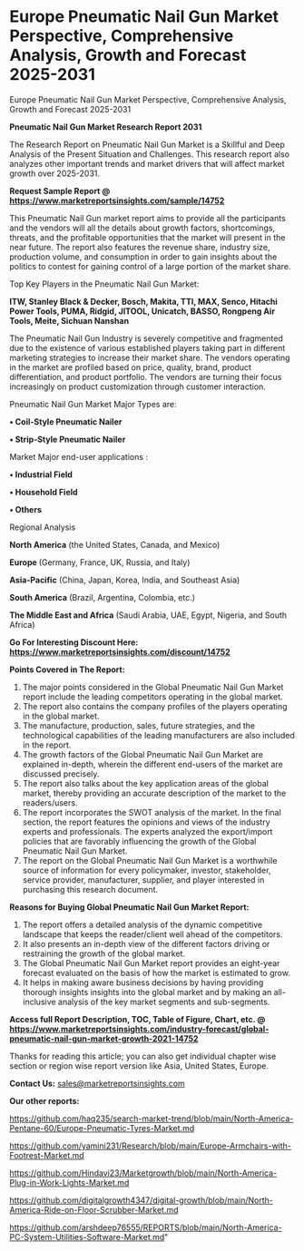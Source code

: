 # Europe Pneumatic Nail Gun Market Perspective, Comprehensive Analysis, Growth and Forecast 2025-2031
Europe Pneumatic Nail Gun Market Perspective, Comprehensive Analysis, Growth and Forecast 2025-2031

<strong>Pneumatic Nail Gun Market Research Report 2031</strong>

The Research Report on Pneumatic Nail Gun Market is a Skillful and Deep Analysis of the Present Situation and Challenges. This research report also analyzes other important trends and market drivers that will affect market growth over 2025-2031.

<strong>Request Sample Report @ <a href=https://www.marketreportsinsights.com/sample/14752>https://www.marketreportsinsights.com/sample/14752</a></strong>

This Pneumatic Nail Gun market report aims to provide all the participants and the vendors will all the details about growth factors, shortcomings, threats, and the profitable opportunities that the market will present in the near future. The report also features the revenue share, industry size, production volume, and consumption in order to gain insights about the politics to contest for gaining control of a large portion of the market share.

Top Key Players in the Pneumatic Nail Gun Market:

<strong>ITW, Stanley Black & Decker, Bosch, Makita, TTI, MAX, Senco, Hitachi Power Tools, PUMA, Ridgid, JITOOL, Unicatch, BASSO, Rongpeng Air Tools, Meite, Sichuan Nanshan</strong>

The Pneumatic Nail Gun Industry is severely competitive and fragmented due to the existence of various established players taking part in different marketing strategies to increase their market share. The vendors operating in the market are profiled based on price, quality, brand, product differentiation, and product portfolio. The vendors are turning their focus increasingly on product customization through customer interaction.

Pneumatic Nail Gun Market Major Types are:

<strong>• Coil-Style Pneumatic Nailer

• Strip-Style Pneumatic Nailer</strong>

Market Major end-user applications :

<strong>• Industrial Field

• Household Field

• Others</strong>

Regional Analysis

</u><strong><b>North America</b></strong> (the United States, Canada, and Mexico)

<strong><b>Europe </b></strong>(Germany, France, UK, Russia, and Italy)

<strong><b>Asia-Pacific</b></strong> (China, Japan, Korea, India, and Southeast Asia)

<strong><b>South America</b></strong> (Brazil, Argentina, Colombia, etc.)

<strong><b>The Middle East and Africa</b></strong> (Saudi Arabia, UAE, Egypt, Nigeria, and South Africa)

<strong>Go For Interesting Discount Here: <a href=https://www.marketreportsinsights.com/discount/14752>https://www.marketreportsinsights.com/discount/14752</a></strong>

<strong>Points Covered in The Report:</strong>
<ol>
  <li>The major points considered in the Global Pneumatic Nail Gun Market report include the leading competitors operating in the global market.</li>
  <li>The report also contains the company profiles of the players operating in the global market.</li>
  <li>The manufacture, production, sales, future strategies, and the technological capabilities of the leading manufacturers are also included in the report.</li>
  <li>The growth factors of the Global Pneumatic Nail Gun Market are explained in-depth, wherein the different end-users of the market are discussed precisely.</li>
  <li>The report also talks about the key application areas of the global market, thereby providing an accurate description of the market to the readers/users.</li>
  <li>The report incorporates the SWOT analysis of the market. In the final section, the report features the opinions and views of the industry experts and professionals. The experts analyzed the export/import policies that are favorably influencing the growth of the Global Pneumatic Nail Gun Market.</li>
  <li>The report on the Global Pneumatic Nail Gun Market is a worthwhile source of information for every policymaker, investor, stakeholder, service provider, manufacturer, supplier, and player interested in purchasing this research document.</li>
</ol>
<strong>Reasons for Buying Global Pneumatic Nail Gun Market Report:</strong>

<ol>
  <li>The report offers a detailed analysis of the dynamic competitive landscape that keeps the reader/client well ahead of the competitors.</li>
  <li>It also presents an in-depth view of the different factors driving or restraining the growth of the global market.</li>
  <li>The Global Pneumatic Nail Gun Market report provides an eight-year forecast evaluated on the basis of how the market is estimated to grow.</li>
  <li>It helps in making aware business decisions by having providing thorough insights insights into the global market and by making an all-inclusive analysis of the key market segments and sub-segments.</li>
</ol>
<strong>Access full Report Description, TOC, Table of Figure, Chart, etc. @ <a href=https://www.marketreportsinsights.com/industry-forecast/global-pneumatic-nail-gun-market-growth-2021-14752>https://www.marketreportsinsights.com/industry-forecast/global-pneumatic-nail-gun-market-growth-2021-14752</a></strong>


Thanks for reading this article; you can also get individual chapter wise section or region wise report version like Asia, United States, Europe.

<strong>Contact Us:</strong>
sales@marketreportsinsights.com

<strong>Our other reports:</strong>

<a href=https://github.com/haq235/search-market-trend/blob/main/North-America-Pentane-60/Europe-Pneumatic-Tyres-Market.md>https://github.com/haq235/search-market-trend/blob/main/North-America-Pentane-60/Europe-Pneumatic-Tyres-Market.md</a>

<a href=https://github.com/yamini231/Research/blob/main/Europe-Armchairs-with-Footrest-Market.md>https://github.com/yamini231/Research/blob/main/Europe-Armchairs-with-Footrest-Market.md</a>

<a href=https://github.com/Hindavi23/Marketgrowth/blob/main/North-America-Plug-in-Work-Lights-Market.md>https://github.com/Hindavi23/Marketgrowth/blob/main/North-America-Plug-in-Work-Lights-Market.md</a>

<a href=https://github.com/digitalgrowth4347/digital-growth/blob/main/North-America-Ride-on-Floor-Scrubber-Market.md>https://github.com/digitalgrowth4347/digital-growth/blob/main/North-America-Ride-on-Floor-Scrubber-Market.md</a>

<a href=https://github.com/arshdeep76555/REPORTS/blob/main/North-America-PC-System-Utilities-Software-Market.md>https://github.com/arshdeep76555/REPORTS/blob/main/North-America-PC-System-Utilities-Software-Market.md</a>"
